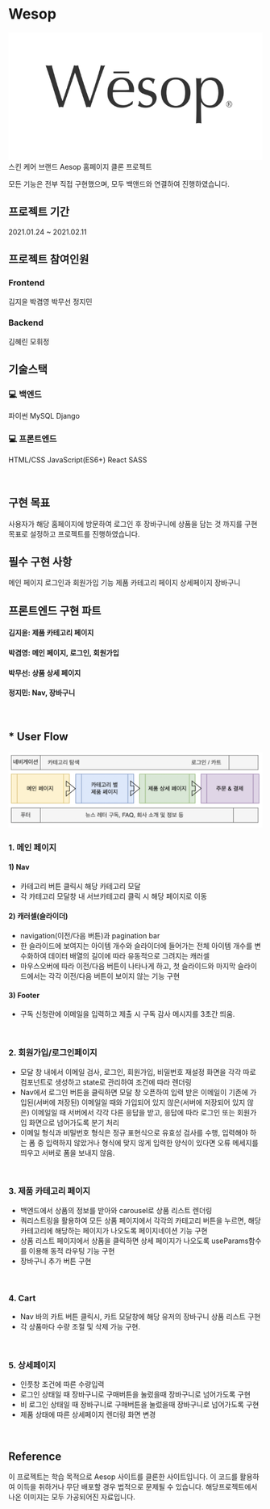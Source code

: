 # Wesop

![](/public/images/logo-darkgray.png)
스킨 케어 브랜드 Aesop 홈페이지 클론 프로젝트

모든 기능은 전부 직접 구현했으며, 모두 백앤드와 연결하여 진행하였습니다. 
<br>


## 프로젝트 기간

2021.01.24 ~ 2021.02.11
<br>


## 프로젝트 참여인원

### Frontend
김지윤
박겸영
박무선
정지민
### Backend
김혜린
모휘정
<br>


## 기술스택


### 💻 백엔드
파이썬
MySQL
Django
<br>



### 💻 프론트엔드
HTML/CSS
JavaScript(ES6+)
React
SASS

<br>



## 구현 목표
사용자가 해당 홈페이지에 방문하여 로그인 후 장바구니에 상품을 담는 것 까지를 구현 목표로 설정하고 프로젝트를 진행하였습니다.
<br>


## 필수 구현 사항
메인 페이지
로그인과 회원가입 기능 
제품 카테고리 페이지 
상세페이지 
장바구니 
<br>

## 프론트엔드 구현 파트
#### 김지윤: 제품 카테고리 페이지
#### 박겸영: 메인 페이지, 로그인, 회원가입
#### 박무선: 상품 상세 페이지
#### 정지민: Nav, 장바구니 
<br>

## * User Flow 

![](/public/images/userflow.png)

### 1. 메인 페이지 
#### 1) Nav
- 카테고리 버튼 클릭시 해당 카테고리 모달 
- 각 카테고리 모달창 내 서브카테고리 클릭 시 해당 페이지로 이동

#### 2) 캐러셀(슬라이더) 
- navigation(이전/다음 버튼)과 pagination bar
- 한 슬라이드에 보여지는 아이템 개수와 슬라이더에 들어가는 전체 아이템 개수를 변수화하여 데이터 배열의 길이에 따라 유동적으로 그려지는 캐러셀
- 마우스오버에 따라 이전/다음 버튼이 나타나게 하고, 첫 슬라이드와 마지막 슬라이드에서는 각각 이전/다음 버튼이 보이지 않는 기능 구현

#### 3) Footer
- 구독 신청란에 이메일을 입력하고 제출 시 구독 감사 메시지를 3초간 띄움.
<br>

### 2. 회원가입/로그인페이지
- 모달 창 내에서 이메일 검사, 로그인, 회원가입, 비밀번호 재설정 화면을 각각 따로 컴포넌트로 생성하고 state로 관리하여 조건에 따라 렌더링 
- Nav에서 로그인 버튼을 클릭하면 모달 창 오픈하여 입력 받은 이메일이 기존에 가입된(서버에 저장된) 이메일일 때와 가입되어 있지 않은(서버에 저장되어 있지 않은) 이메일일 때 서버에서 각각 다른 응답을 받고, 응답에 따라 로그인 또는 회원가입 화면으로 넘어가도록 분기 처리 
- 이메일 형식과 비밀번호 형식은 정규 표현식으로 유효성 검사를 수행, 입력해야 하는 폼 중 입력하지 않았거나 형식에 맞지 않게 입력한 양식이 있다면 오류 메세지를 띄우고 서버로 폼을 보내지 않음.

<br>

### 3. 제품 카테고리 페이지 
- 백엔드에서 상품의 정보를 받아와 carousel로 상품 리스트 렌더링 
- 쿼리스트링을 활용하여 모든 상품 페이지에서 각각의 카테고리 버튼을 누르면, 해당 카테고리에 해당하는 페이지가 나오도록 페이지네이션 기능 구현
- 상품 리스트 페이지에서 상품을 클릭하면 상세 페이지가 나오도록 useParams함수를 이용해 동적 라우팅 기능 구현 
- 장바구니 추가 버튼 구현  

<br>

### 4. Cart
- Nav 바의 카트 버튼 클릭시, 카트 모달창에 해당 유저의 장바구니 상품 리스트 구현
- 각 상품마다 수량 조절  및 삭제 가능 구현.
<br>

### 5. 상세페이지
- 인풋창 조건에 따른 수량입력
- 로그인 상태일 때 장바구니로 구매버튼을 눌렀을때 장바구니로 넘어가도록 구현
- 비 로그인 상태일 때 장바구니로 구매버튼을 눌렀을때 장바구니로 넘어가도록 구현
- 제품 상태에 따른 상세페이지 렌더링 화면 변경

<br>

## Reference
이 프로젝트는 학습 목적으로 Aesop 사이트를 클론한 사이트입니다.
이 코드를 활용하여 이득을 취하거나 무단 배포할 경우 법적으로 문제될 수 있습니다.
해당프로젝트에서 나온 이미지는 모두 가공되어진 자료입니다.